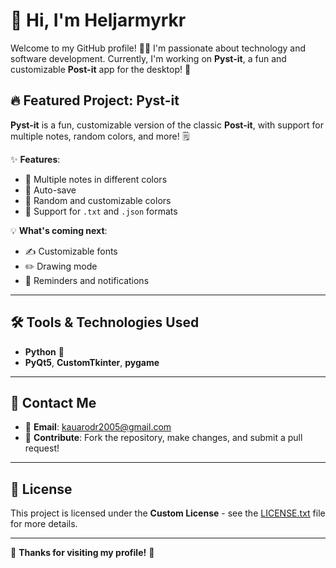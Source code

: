 # 👋 Hi, I'm Heljarmyrkr

Welcome to my GitHub profile! 👨‍💻 I'm passionate about technology and software development. Currently, I'm working on **Pyst-it**, a fun and customizable **Post-it** app for the desktop! 🚀

## 🔥 Featured Project: **Pyst-it**
**Pyst-it** is a fun, customizable version of the classic **Post-it**, with support for multiple notes, random colors, and more! 🗒️

✨ **Features**:
- 📌 Multiple notes in different colors
- 💾 Auto-save
- 🌈 Random and customizable colors
- 📝 Support for `.txt` and `.json` formats

💡 **What's coming next**:
- ✍️ Customizable fonts
- ✏️ Drawing mode
- 🔔 Reminders and notifications

---

## 🛠️ Tools & Technologies Used
- **Python** 🐍
- **PyQt5**, **CustomTkinter**, **pygame**

---

## 📧 Contact Me
- 📧 **Email**: [kauarodr2005@gmail.com](mailto:kauarodr2005@gmail.com)
- 🤝 **Contribute**: Fork the repository, make changes, and submit a pull request!

---

## 📄 License
This project is licensed under the **Custom License** - see the [LICENSE.txt](./LICENSE.txt) file for more details.

---

🌟 **Thanks for visiting my profile!** 🌟

